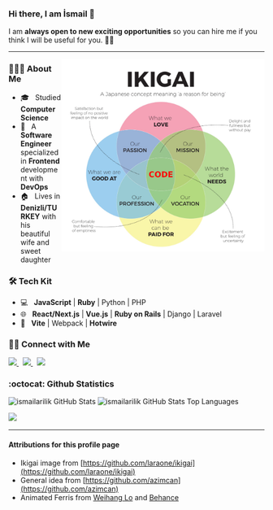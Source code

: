 ### Hi there, I am İsmail 👋

I am **always open to new exciting opportunities** so you can hire me if you think I will be useful for you. 🤝🏻

<hr/>

<img align="right" alt="Ikigai" src="https://raw.githubusercontent.com/ismailarilik/ismailarilik/main/ikigai.png" width="400" />

<h3> 👨🏻‍💻 About Me </h3>

- 🎓 &nbsp; Studied **Computer Science**
- :briefcase: &nbsp; A **Software Engineer** specialized in **Frontend** development with **DevOps**
- :house: &nbsp; Lives in **Denizli/TURKEY** with his beautiful wife and sweet daughter

<h3> 🛠 Tech Kit </h3>

- 💻 &nbsp; **JavaScript** | **Ruby** | Python | PHP
- 🌐 &nbsp; **React/Next.js** | **Vue.js** | **Ruby on Rails** | Django | Laravel
- 🔧 &nbsp; **Vite** | Webpack | **Hotwire**

<h3> 🤝🏻 Connect with Me </h3>

<a href="https://x.com/ismailarilik" target="_blank">
  <img src="https://cdn.jsdelivr.net/gh/devicons/devicon/icons/twitter/twitter-original.svg" width="30"/>
</a>
&nbsp;
<a href="https://www.linkedin.com/in/ismailarilik/" target="_blank">
  <img src="https://cdn.jsdelivr.net/gh/devicons/devicon/icons/linkedin/linkedin-original.svg" width="30"/>
</a>
&nbsp;
<a href="https://mastodon.social/@ismailarilik" target="_blank">
  <img src="https://joinmastodon.org/logos/logo-purple.svg" width="30"/>
</a>

### :octocat: Github Statistics
<p align="left">
<img src="https://github-readme-stats.vercel.app/api?username=ismailarilik&show_icons=true&theme=radical" alt="ismailarilik GitHub Stats" width="480" height="180"/>
<img src="https://github-readme-stats.vercel.app/api/top-langs/?username=azimcan&layout=compact&hide=html&theme=radical" alt="ismailarilik GitHub Stats Top Languages"/>
</p>

![](https://mir-s3-cdn-cf.behance.net/project_modules/disp/7df0bd42774743.57ee5f32bd76e.gif)

<hr/>

#### Attributions for this profile page

- Ikigai image from [https://github.com/laraone/ikigai](https://github.com/laraone/ikigai)
- General idea from [https://github.com/azimcan](https://github.com/azimcan)
- Animated Ferris from [Weihang Lo](https://github.com/weihanglo) and [Behance](https://www.behance.net/gallery/42774743/Rustacean)
